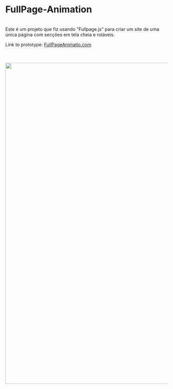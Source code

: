 # FullPage-Animation

<br />
    Este é um projeto que fiz usando "Fullpage.js" para criar um site de uma única página com secções em tela cheia e roláveis.
<br />

Link to prototype: [FullPageAnimatio.com](http://isaquesilva.infinityfreeapp.com/FullPage-Animation/)

<br />
<br />

<img src="https://github.com/IsaqueSantosSilva/FullPage-Animation/blob/main/assets/Images/demo.gif" alt="" width="1000" />

